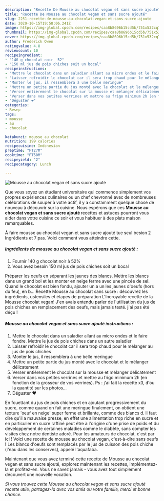 ```yaml
---
description: "Recette De Mousse au chocolat vegan et sans sucre ajouté"
title: "Recette De Mousse au chocolat vegan et sans sucre ajouté"
slug: 2251-recette-de-mousse-au-chocolat-vegan-et-sans-sucre-ajoute
date: 2020-10-15T19:58:06.241Z
image: https://img-global.cpcdn.com/recipes/caa8b8696b15cd5b/751x532cq70/mousse-au-chocolat-vegan-et-sans-sucre-ajoute-photo-principale-de-la-recette.jpg
thumbnail: https://img-global.cpcdn.com/recipes/caa8b8696b15cd5b/751x532cq70/mousse-au-chocolat-vegan-et-sans-sucre-ajoute-photo-principale-de-la-recette.jpg
cover: https://img-global.cpcdn.com/recipes/caa8b8696b15cd5b/751x532cq70/mousse-au-chocolat-vegan-et-sans-sucre-ajoute-photo-principale-de-la-recette.jpg
author: Frederick Owen
ratingvalue: 4.8
reviewcount: 10
recipeingredient:
- "140 g chocolat noir  52"
- "150 ml jus de pois chiches soit un bocal"
recipeinstructions:
- "Mettre le chocolat dans un saladier allant au micro ondes et le faire fondre. Mettre le jus de pois chiches dans un autre saladier"
- "Laisser refroidir le chocolat car il sera trop chaud pour le mélanger au jus de pois chiches"
- "Monter le jus, il ressemblera à une belle meringue"
- "Mettre un petite partie du jus monté avec le chocolat et le mélanger délicatement"
- "Verser entièrement le chocolat sur la mousse et mélanger délicatement"
- "Verser dans vos petites verrines et mettre au frigo minimum 2h (en fonction de la grosseur de vos verrines). Ps : j&#39;ai fait la recette x3, d&#39;ou la quantité sur les photos..."
- "Déguster ❤️"
categories:
- Resep
tags:
- mousse
- au
- chocolat

katakunci: mousse au chocolat 
nutrition: 199 calories
recipecuisine: Indonesian
preptime: "PT27M"
cooktime: "PT58M"
recipeyield: "2"
recipecategory: Lunch

---
```



![Mousse au chocolat vegan et sans sucre ajouté](https://img-global.cpcdn.com/recipes/caa8b8696b15cd5b/751x532cq70/mousse-au-chocolat-vegan-et-sans-sucre-ajoute-photo-principale-de-la-recette.jpg)

Que vous soyez un étudiant universitaire qui commence simplement vos propres expériences culinaires ou un chef chevronné avec de nombreuses célébrations de souper à votre actif, il y a constamment quelque chose de nouveau à découvrir sur la cuisine. Nous espérons que ces <strong> Mousse au chocolat vegan et sans sucre ajouté </strong> recettes et astuces pourront vous aider dans votre cuisine ce soir et vous habituer à des plats maison remarquables.

<!--inarticleads1-->

À faire mousse au chocolat vegan et sans sucre ajouté tue seul besion 2 Ingrédients et 7 pas. Voici comment vous atteindre cette.

##### Ingrédients de mousse au chocolat vegan et sans sucre ajouté :

1. Fournir 140 g chocolat noir à 52%
1. Vous avez besoin 150 ml jus de pois chiches soit un bocal


Préparer les oeufs en séparant les jaunes des blancs. Mettre les blancs dans un grand bol et les monter en neige ferme avec une pincée de sel. Quand le chocolat est bien fondu, ajouter un a un les jaunes d&#39;oeufs (hors du feu), en b… Recette Mousse au chocolat sans sucre : découvrez les ingrédients, ustensiles et étapes de préparation L&#39;Incroyable recette de la Mousse chocolat vegan! J&#39;en avais entendu parler de l&#39;utilisation du jus de pois chiches en remplacement des oeufs, mais jamais testé. j&#39;ai pas été déçu ! 

<!--inarticleads2-->

##### Mousse au chocolat vegan et sans sucre ajouté instructions :

1. Mettre le chocolat dans un saladier allant au micro ondes et le faire fondre. Mettre le jus de pois chiches dans un autre saladier
1. Laisser refroidir le chocolat car il sera trop chaud pour le mélanger au jus de pois chiches
1. Monter le jus, il ressemblera à une belle meringue
1. Mettre un petite partie du jus monté avec le chocolat et le mélanger délicatement
1. Verser entièrement le chocolat sur la mousse et mélanger délicatement
1. Verser dans vos petites verrines et mettre au frigo minimum 2h (en fonction de la grosseur de vos verrines). Ps : j&#39;ai fait la recette x3, d&#39;ou la quantité sur les photos...
1. Déguster ❤️


En fouettant du jus de pois chiches et en ajoutant progressivement du sucre, comme quand on fait une meringue finalement, on obtient une texture &#39;oeuf en neige&#39; super ferme et brillante, comme des blancs d. Il faut dire qu&#39;il a mauvaise presse, en effet une alimentation trop riche en sucre et en particulier en sucre raffiné peut être à l&#39;origine d&#39;une prise de poids et du développement de certaines maladies comme le diabète, sans compter les visites chez notre dentiste adoré. Pour les amateurs de chocolat, c&#39;est par ici ! Voici une recette de mousse au chocolat vegan, c&#39;est-à-dire sans oeufs ! Les blancs d&#39;oeufs sont remplacés par le jus de cuisson des pois chiche (l&#39;eau dans les conserves), appelé l&#39;aquafaba. 

<!--inarticleads1-->

<p>
Maintenant que vous avez terminé cette recette de Mousse au chocolat vegan et sans sucre ajouté, explorez maintenant les recettes, implémentez-la et profitez-en. Vous ne savez jamais - vous avez tout simplement découvert une nouvelle vocation.
</p>

<p>
<i>Si vous trouvez cette Mousse au chocolat vegan et sans sucre ajouté recette utile, partagez-la avec vos amis ou votre famille, merci et bonne chance.</i>
</p>
